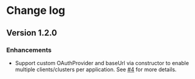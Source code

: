 # Change log

## Version 1.2.0

### Enhancements

-   Support custom OAuthProvider and baseUrl via constructor to enable multiple clients/clusters per application. See [#4](https://github.com/camunda-community-hub/operate-client-node-js/issues/4) for more details.
